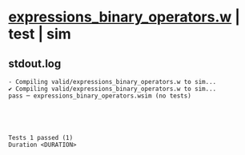 # [expressions_binary_operators.w](../../../../examples/tests/valid/expressions_binary_operators.w) | test | sim

## stdout.log
```log
- Compiling valid/expressions_binary_operators.w to sim...
✔ Compiling valid/expressions_binary_operators.w to sim...
pass ─ expressions_binary_operators.wsim (no tests)
 




Tests 1 passed (1) 
Duration <DURATION>

```

